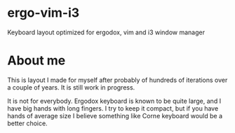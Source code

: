 # ergo-vim-i3
Keyboard layout optimized for ergodox, vim and i3 window manager

# About me
This is layout I made for myself after probably of hundreds of iterations over a couple of years. It is still work in progress. 

It is not for everybody. Ergodox keyboard is known to be quite large, and I have big hands with long fingers. I try to keep it compact, but if you have hands of average size I believe something like Corne keyboard would be a better choice.
